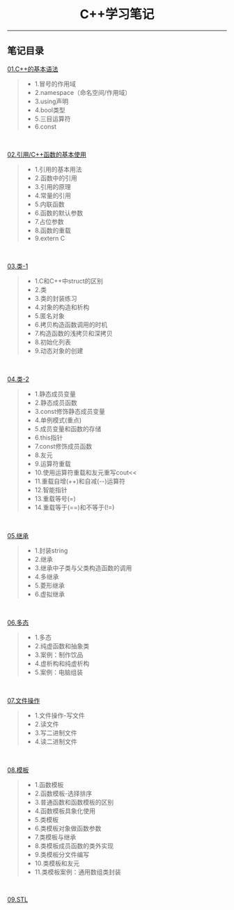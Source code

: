 <h1 align="center">C++学习笔记</h1>
<hr>

## 笔记目录

[01.C++的基本语法](./01-study/main.cpp)
> * 1.冒号的作用域
> * 2.namespace（命名空间/作用域）
> * 3.using声明
> * 4.bool类型
> * 5.三目运算符
> * 6.const

<br>

[02.引用/C++函数的基本使用](./02-study/main.cpp)
> * 1.引用的基本用法
> * 2.函数中的引用
> * 3.引用的原理
> * 4.常量的引用
> * 5.内联函数
> * 6.函数的默认参数
> * 7.占位参数
> * 8.函数的重载
> * 9.extern C
<br>

[03.类-1](./03-study/main.cpp)
> * 1.C和C++中struct的区别
> * 2.类
> * 3.类的封装练习
> * 4.对象的构造和析构
> * 5.匿名对象
> * 6.拷贝构造函数调用的时机
> * 7.构造函数的浅拷贝和深拷贝
> * 8.初始化列表
> * 9.动态对象的创建

<br>

[04.类-2](./04-study/main.cpp)
> * 1.静态成员变量
> * 2.静态成员函数
> * 3.const修饰静态成员变量
> * 4.单例模式(重点)
> * 5.成员变量和函数的存储
> * 6.this指针
> * 7.const修饰成员函数
> * 8.友元
> * 9.运算符重载
> * 10.使用运算符重载和友元重写cout<<
> * 11.重载自增(++)和自减(--)运算符
> * 12.智能指针
> * 13.重载等号(=)
> * 14.重载等于(==)和不等于(!=)

<br>

[05.继承](./05-study/main.cpp)
> * 1.封装string
> * 2.继承
> * 3.继承中子类与父类构造函数的调用
> * 4.多继承
> * 5.菱形继承
> * 6.虚拟继承

<br>

[06.多态](./06-study/main.cpp)
> * 1.多态
> * 2.纯虚函数和抽象类
> * 3.案例：制作饮品
> * 4.虚析构和纯虚析构
> * 5.案例：电脑组装

<br>

[07.文件操作](./07-study/main.cpp)
> * 1.文件操作-写文件
> * 2.读文件
> * 3.写二进制文件
> * 4.读二进制文件

<br>

[08.模板](./08-study/main.cpp)
> * 1.函数模板
> * 2.函数模板-选择排序
> * 3.普通函数和函数模板的区别
> * 4.函数模板具象化使用
> * 5.类模板
> * 6.类模板对象做函数参数
> * 7.类模板与继承
> * 8.类模板成员函数的类外实现
> * 9.类模板分文件编写
> * 10.类模板和友元
> * 11.类模板案例：通用数组类封装

<br>

[09.STL](./09-study/main.cpp)

